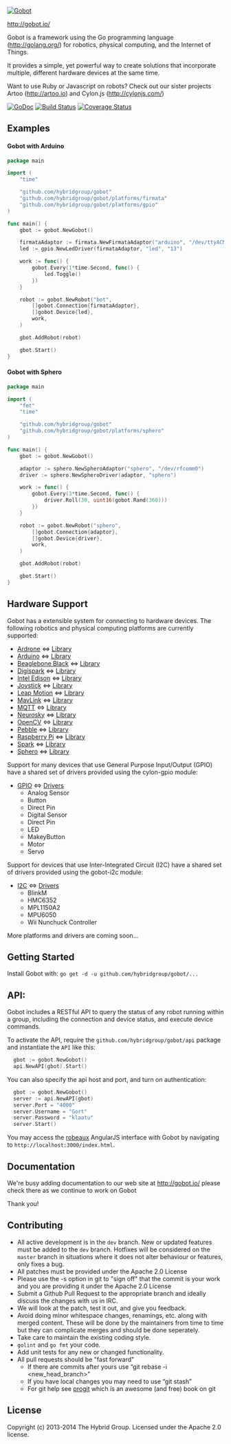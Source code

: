 [![Gobot](https://cdn.rawgit.com/hybridgroup/gobot-site/master/source/images/elements/gophy.png)](http://gobot.io/)

http://gobot.io/

Gobot is a framework using the Go programming language (http://golang.org/) for robotics, physical computing, and the Internet of Things.

It provides a simple, yet powerful way to create solutions that incorporate multiple, different hardware devices at the same time.

Want to use Ruby or Javascript on robots? Check out our sister projects Artoo (http://artoo.io) and Cylon.js (http://cylonjs.com/)

[![GoDoc](https://godoc.org/github.com/hybridgroup/gobot?status.svg)](https://godoc.org/github.com/hybridgroup/gobot)
[![Build Status](https://travis-ci.org/hybridgroup/gobot.png?branch=master)](https://travis-ci.org/hybridgroup/gobot) [![Coverage Status](https://coveralls.io/repos/hybridgroup/gobot/badge.png?branch=master)](https://coveralls.io/r/hybridgroup/gobot?branch=master)


## Examples

#### Gobot with Arduino

```go
package main

import (
	"time"

	"github.com/hybridgroup/gobot"
	"github.com/hybridgroup/gobot/platforms/firmata"
	"github.com/hybridgroup/gobot/platforms/gpio"
)

func main() {
	gbot := gobot.NewGobot()

	firmataAdaptor := firmata.NewFirmataAdaptor("arduino", "/dev/ttyACM0")
	led := gpio.NewLedDriver(firmataAdaptor, "led", "13")

	work := func() {
		gobot.Every(1*time.Second, func() {
			led.Toggle()
		})
	}

	robot := gobot.NewRobot("bot",
		[]gobot.Connection{firmataAdaptor},
		[]gobot.Device{led},
		work,
	)

	gbot.AddRobot(robot)

	gbot.Start()
}
```

#### Gobot with Sphero

```go
package main

import (
	"fmt"
	"time"

	"github.com/hybridgroup/gobot"
	"github.com/hybridgroup/gobot/platforms/sphero"
)

func main() {
	gbot := gobot.NewGobot()

	adaptor := sphero.NewSpheroAdaptor("sphero", "/dev/rfcomm0")
	driver := sphero.NewSpheroDriver(adaptor, "sphero")

	work := func() {
		gobot.Every(3*time.Second, func() {
			driver.Roll(30, uint16(gobot.Rand(360)))
		})
	}

	robot := gobot.NewRobot("sphero",
		[]gobot.Connection{adaptor},
		[]gobot.Device{driver},
		work,
	)

	gbot.AddRobot(robot)

	gbot.Start()
}
```

## Hardware Support
Gobot has a extensible system for connecting to hardware devices. The following robotics and physical computing platforms are currently supported:

  - [Ardrone](http://ardrone2.parrot.com/) <=> [Library](https://github.com/hybridgroup/gobot/tree/master/platforms/ardrone)
  - [Arduino](http://www.arduino.cc/) <=> [Library](https://github.com/hybridgroup/gobot/tree/master/platforms/firmata)
  - [Beaglebone Black](http://beagleboard.org/Products/BeagleBone+Black/) <=> [Library](https://github.com/hybridgroup/gobot/tree/master/platforms/beaglebone)
  - [Digispark](http://digistump.com/products/1) <=> [Library](https://github.com/hybridgroup/gobot/tree/master/platforms/digispark)
  - [Intel Edison](http://www.intel.com/content/www/us/en/do-it-yourself/edison.html) <=> [Library](https://github.com/hybridgroup/gobot/tree/master/platforms/intel-iot/edison)
  - [Joystick](http://en.wikipedia.org/wiki/Joystick) <=> [Library](https://github.com/hybridgroup/gobot/tree/master/platforms/joystick)
  - [Leap Motion](https://www.leapmotion.com/) <=> [Library](https://github.com/hybridgroup/gobot/tree/master/platforms/leapmotion)
  - [MavLink](http://qgroundcontrol.org/mavlink/start) <=> [Library](https://github.com/hybridgroup/gobot/tree/master/platforms/mavlinky)
  - [MQTT](http://mqtt.org/) <=> [Library](https://github.com/hybridgroup/gobot/tree/master/platforms/mqtt)
  - [Neurosky](http://neurosky.com/products-markets/eeg-biosensors/hardware/) <=> [Library](https://github.com/hybridgroup/gobot/tree/master/platforms/neurosky)
  - [OpenCV](http://opencv.org/) <=> [Library](https://github.com/hybridgroup/gobot/tree/master/platforms/opencv)
  - [Pebble](https://www.getpebble.com/) <=> [Library](https://github.com/hybridgroup/gobot/tree/master/platforms/pebble)
  - [Raspberry Pi](http://www.raspberrypi.org/) <=> [Library](https://github.com/hybridgroup/gobot/tree/master/platforms/raspi)
  - [Spark](https://www.spark.io/) <=> [Library](https://github.com/hybridgroup/gobot/tree/master/platforms/spark)
  - [Sphero](http://www.gosphero.com/) <=> [Library](https://github.com/hybridgroup/gobot/tree/master/platforms/sphero)


Support for many devices that use General Purpose Input/Output (GPIO) have
a shared set of drivers provided using the cylon-gpio module:

  - [GPIO](https://en.wikipedia.org/wiki/General_Purpose_Input/Output) <=> [Drivers](https://github.com/hybridgroup/gobot/tree/master/platforms/gpio)
    - Analog Sensor
    - Button
    - Direct Pin
    - Digital Sensor
    - Direct Pin
    - LED
    - MakeyButton
    - Motor
    - Servo

Support for devices that use Inter-Integrated Circuit (I2C) have a shared set of
drivers provided using the gobot-i2c module:

  - [I2C](https://en.wikipedia.org/wiki/I%C2%B2C) <=> [Drivers](https://github.com/hybridgroup/gobot/tree/master/platforms/i2c)
    - BlinkM
    - HMC6352
    - MPL1150A2
    - MPU6050
    - Wii Nunchuck Controller

More platforms and drivers are coming soon...

## Getting Started

Install Gobot with: `go get -d -u github.com/hybridgroup/gobot/...`

## API:

Gobot includes a RESTful API to query the status of any robot running within a group, including the connection and device status, and execute device commands.

To activate the API, require the `github.com/hybridgroup/gobot/api` package and instantiate the `API` like this:

```go
  gbot := gobot.NewGobot()
  api.NewAPI(gbot).Start()
```

You can also specify the api host and port, and turn on authentication:
```go
  gbot := gobot.NewGobot()
  server := api.NewAPI(gbot)
  server.Port = "4000"
  server.Username = "Gort"
  server.Password = "klaatu"
  server.Start()
```

You may access the [robeaux](https://github.com/hybridgroup/robeaux) AngularJS interface with Gobot by navigating to `http://localhost:3000/index.html`.

## Documentation
We're busy adding documentation to our web site at http://gobot.io/ please check there as we continue to work on Gobot

Thank you!

## Contributing
* All active development is in the `dev` branch. New or updated features must be added to the `dev` branch. Hotfixes will be considered on the `master` branch in situations where it does not alter behaviour or features, only fixes a bug.
* All patches must be provided under the Apache 2.0 License
* Please use the -s option in git to "sign off" that the commit is your work and you are providing it under the Apache 2.0 License
* Submit a Github Pull Request to the appropriate branch and ideally discuss the changes with us in IRC.
* We will look at the patch, test it out, and give you feedback.
* Avoid doing minor whitespace changes, renamings, etc. along with merged content. These will be done by the maintainers from time to time but they can complicate merges and should be done seperately.
* Take care to maintain the existing coding style.
* `golint` and `go fmt` your code.
* Add unit tests for any new or changed functionality.
* All pull requests should be "fast forward"
  * If there are commits after yours use “git rebase -i <new_head_branch>”
  * If you have local changes you may need to use “git stash”
  * For git help see [progit](http://git-scm.com/book) which is an awesome (and free) book on git


## License
Copyright (c) 2013-2014 The Hybrid Group. Licensed under the Apache 2.0 license.
